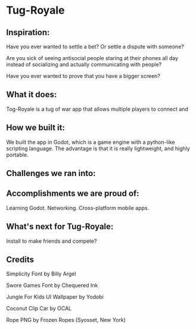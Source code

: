 # Tug-Royale

## Inspiration:

Have you ever wanted to settle a bet? Or settle a dispute with someone?

Are you sick of seeing antisocial people staring at their phones all day instead of socializing and actually communicating with people? 

Have you ever wanted to prove that you have a bigger screen?


## What it does:
Tog-Royale is a tug of war app that allows multiple players to connect and 


## How we built it:
We built the app in Godot, which is a game engine with a python-like scripting language. The advantage is that it is really lightweight, and highly portable.

## Challenges we ran into:


## Accomplishments we are proud of:
Learning Godot. Networking. Cross-platform mobile apps.

## What's next for Tug-Royale:

Install to make friends and compete?


## Credits

Simplicity Font by Billy Argel

Swore Games Font by Chequered Ink

Jungle For Kids UI Wallpaper by Yodobi

Coconut Clip Car by OCAL

Rope PNG by Frozen Ropes (Syosset, New York)








